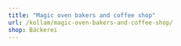 ```yaml
---
title: "Magic oven bakers and coffee shop"
url: /kollam/magic-oven-bakers-and-coffee-shop/
shop: Bäckerei
---
```

